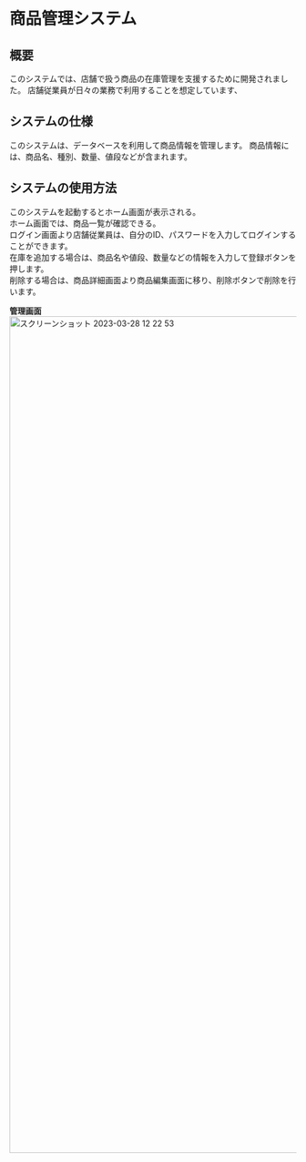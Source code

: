 # 商品管理システム

## 概要
このシステムでは、店舗で扱う商品の在庫管理を支援するために開発されました。
店舗従業員が日々の業務で利用することを想定しています、

## システムの仕様
このシステムは、データベースを利用して商品情報を管理します。
商品情報には、商品名、種別、数量、値段などが含まれます。

## システムの使用方法
このシステムを起動するとホーム画面が表示される。  
ホーム画面では、商品一覧が確認できる。  
ログイン画面より店舗従業員は、自分のID、パスワードを入力してログインすることができます。  
在庫を追加する場合は、商品名や値段、数量などの情報を入力して登録ボタンを押します。  
削除する場合は、商品詳細画面より商品編集画面に移り、削除ボタンで削除を行います。  

**管理画面**
<img width="1470" alt="スクリーンショット 2023-03-28 12 22 53" src="https://user-images.githubusercontent.com/113812621/228121581-cef9fbb7-fa72-4261-a921-5628a7c1093a.png">

